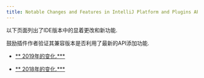 ```yaml
---
title: Notable Changes and Features in IntelliJ Platform and Plugins API
---
```


以下页面列出了IDE版本中的显着更改和新功能.


鼓励插件作者验证其兼容版本是否利用了最新的API添加功能.
  

* [** 2019年的变化.***](api_notable_list_2019.md)

* [** 2018年的变化.***](api_notable_list_2018.md)


